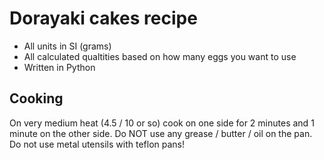 # Dorayaki cakes recipe

* All units in SI (grams)
* All calculated qualtities based on how many eggs you want to use
* Written in Python

## Cooking

On very medium heat (4.5 / 10 or so) cook on one side for 2 minutes and 1 minute on the other side. Do NOT use any grease / butter / oil on the pan. Do not use metal utensils with teflon pans!
